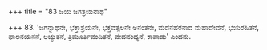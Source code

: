 +++
title = "83 ಜಯ ಜಗತ್ರಯನಾಥ"

+++
83. 'ಜಗನ್ನಾಥನೇ, ಭಕ್ತಾಶ್ರಯನೇ, ಭಕ್ತವತ್ಸಲನೇ ಅನಂತನೇ, ಮದನಹರನಾದ ಮಹಾದೇವನೆ, ಭಯರಹಿತನೆ, ಫಾಲನಯನನೆ, ಅಚ್ಯುತನೆ, ತ್ರಿಮೂರ್ತಿವಂದಿತನೆ, ವೇದವಂದ್ಯನೆ, ಕಾಪಾಡು' ಎಂದನು.
